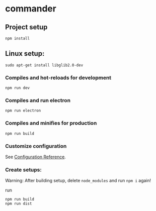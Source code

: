 # commander

## Project setup
```
npm install
```

## Linux setup:
```
sudo apt-get install libglib2.0-dev
```
### Compiles and hot-reloads for development
```
npm run dev
```

### Compiles and run electron
```
npm run electron
```

### Compiles and minifies for production
```
npm run build
```

### Customize configuration
See [Configuration Reference](https://cli.vuejs.org/config/).

### Create setups:
Warning: After building setup, delete ```node_modules``` and run ```npm i``` again!

run 
```
npm run build
npm run dist

```


